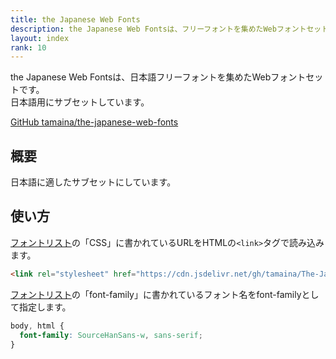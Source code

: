 ```yaml
---
title: the Japanese Web Fonts
description: the Japanese Web Fontsは、フリーフォントを集めたWebフォントセットです。
layout: index
rank: 10
---
```

the Japanese Web Fontsは、日本語フリーフォントを集めたWebフォントセットです。  
日本語用にサブセットしています。

[GitHub tamaina/the-japanese-web-fonts](https://github.com/tamaina/The-Japanese-Web-Fonts)

## 概要
日本語に適したサブセットにしています。

## 使い方

[フォントリスト](fonts/)の「CSS」に書かれているURLをHTMLの`<link>`タグで読み込みます。

```html
<link rel="stylesheet" href="https://cdn.jsdelivr.net/gh/tamaina/The-Japanese-Web-Fonts@v7.0.1/dist/SourceHanSans/SourceHanSans.css">
```

[フォントリスト](fonts/)の「font-family」に書かれているフォント名をfont-familyとして指定します。

```css
body, html {
  font-family: SourceHanSans-w, sans-serif;
}
```

